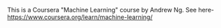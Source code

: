 This is a Coursera "Machine Learning" course by Andrew Ng.
See here- https://www.coursera.org/learn/machine-learning/
